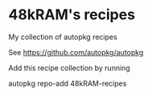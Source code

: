# 48kRAM's recipes

My collection of autopkg recipes

See https://github.com/autopkg/autopkg

Add this recipe collection by running

autopkg repo-add 48kRAM-recipes
